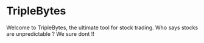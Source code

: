 # TripleBytes

Welcome to TripleBytes, the ultimate tool for stock trading. Who says stocks are unpredictable ? We sure dont !!